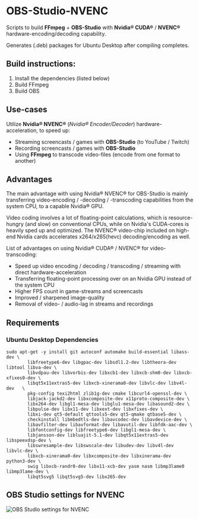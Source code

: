 # OBS-Studio-NVENC
Scripts to build **FFmpeg** + **OBS-Studio** with **Nvidia&reg; CUDA&reg;** / **NVENC&reg;** hardware-encoding/decoding capability.

Generates (.deb) packages for Ubuntu Desktop after compiling completes.

## Build instructions:
1. Install the dependencies (listed below)
2. Build FFmpeg
3. Build OBS

## Use-cases
Utilize **Nvidia&reg; NVENC&reg;** (*Nvidia&reg; Encoder/Decoder*) hardware-acceleration, to speed up:

- Streaming screencasts / games with **OBS-Studio** (to YouTube / Twitch)
- Recording screencasts / games with **OBS-Studio**
- Using **FFmpeg** to transcode video-files (encode from one format to another)

## Advantages
The main advantage with using Nvidia&reg; NVENC&reg; for OBS-Studio is mainly transferring video-encoding / -decoding / -transcoding capabilities from the system CPU, to a capable Nvidia&reg; GPU.

Video coding involves a lot of floating-point calculations, which is resource-hungry (and slow) on conventional CPUs, while on Nvidia's CUDA-cores is heavily sped up and optimized. The NVENC&reg; video-chip included on high-end Nvidia cards accelerates x264/x265(hevc) decoding/encoding as well.

List of advantages on using Nvidia&reg; CUDA&reg; / NVENC&reg; for video-transcoding:
- Speed up video encoding / decoding / transcoding / streaming with direct hardware-acceleration
- Transferring floating-point processing over on an Nvidia GPU instead of the system CPU
- Higher FPS count in game-streams and screencasts
- Improved / sharpened image-quality
- Removal of video- / audio-lag in streams and recordings

## Requirements

### Ubuntu Desktop Dependencies
```
sudo apt-get -y install git autoconf automake build-essential libass-dev \
        libfreetype6-dev libgpac-dev libsdl1.2-dev libtheora-dev libtool libva-dev \
        libvdpau-dev libvorbis-dev libxcb1-dev libxcb-shm0-dev libxcb-xfixes0-dev \
        libqt5x11extras5-dev libxcb-xinerama0-dev libvlc-dev libv4l-dev   \
        pkg-config texi2html zlib1g-dev cmake libcurl4-openssl-dev \
        libjack-jackd2-dev libxcomposite-dev x11proto-composite-dev \
        libx264-dev libgl1-mesa-dev libglu1-mesa-dev libasound2-dev \
        libpulse-dev libx11-dev libxext-dev libxfixes-dev \
        libxi-dev qt5-default qttools5-dev qt5-qmake qtbase5-dev \
        checkinstall libmbedtls-dev libavcodec-dev libavdevice-dev \
        libavfilter-dev libavformat-dev libavutil-dev libfdk-aac-dev \
        libfontconfig-dev libfreetype6-dev libgl1-mesa-dev \
        libjansson-dev libluajit-5.1-dev libqt5x11extras5-dev libspeexdsp-dev \
        libswresample-dev libswscale-dev libudev-dev libv4l-dev libvlc-dev \
        libxcb-xinerama0-dev libxcomposite-dev libxinerama-dev python3-dev \
        swig libxcb-randr0-dev libx11-xcb-dev yasm nasm libmp3lame0 libmp3lame-dev \
        libqt5svg5 libqt5svg5-dev libx265-dev
```

## OBS Studio settings for NVENC
![OBS Studio settings for NVENC](https://github.com/pizslacker/obs-studio-nvenc/blob/master/img/osb-studio-nvenc-settings.png)
